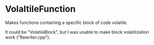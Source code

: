 # VolaltileFunction
Makes functions containing a specific block of code volatile.

It could be "VolatileBlock", but I was unable to make block volatilization work ("Rewriter.cpp").
